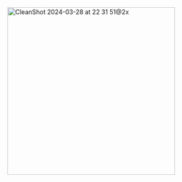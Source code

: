 <img width="380" alt="CleanShot 2024-03-28 at 22 31 51@2x" src="https://github.com/ehsan2793/lockscreen/assets/84936400/85c571c2-229d-4bd2-a22b-ada2ecd2e314">
